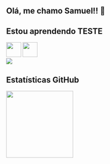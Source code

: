 ## Olá, me chamo Samuel!! 👋

## Estou aprendendo TESTE
                                                                                                                   
<img src="https://cdn.jsdelivr.net/gh/devicons/devicon/icons/linux/linux-original.svg" width="40" height="40"/> <img src="https://cdn.jsdelivr.net/gh/devicons/devicon/icons/git/git-original.svg" width="40" height="40"/>   
<img src="https://cdn.jsdelivr.net/gh/devicons/devicon/icons/rect/rect-plain.svg" />

## Estatísticas GitHub
<div>
<a href="https://github.com/SamuelCSoares">
<img height="180cm" src="https://github-readme-stats.vercel.app/api?username=SamuelCSoares&theme=blue-green"/> 
</div>
